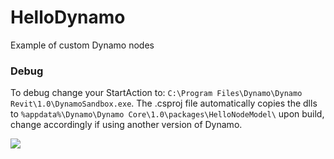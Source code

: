 # HelloDynamo
Example of custom Dynamo nodes

### Debug

To debug change your StartAction to: ```C:\Program Files\Dynamo\Dynamo Revit\1.0\DynamoSandbox.exe```.
The .csproj file automatically copies the dlls to ```%appdata%\Dynamo\Dynamo Core\1.0\packages\HelloNodeModel\``` upon build, change accordingly if using another version of Dynamo.


![](http://i.imgur.com/ZKfnm2e.png)

